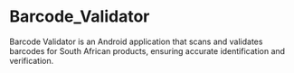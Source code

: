 # Barcode_Validator
Barcode Validator is an Android application that scans and validates barcodes for South African products, ensuring accurate identification and verification.
